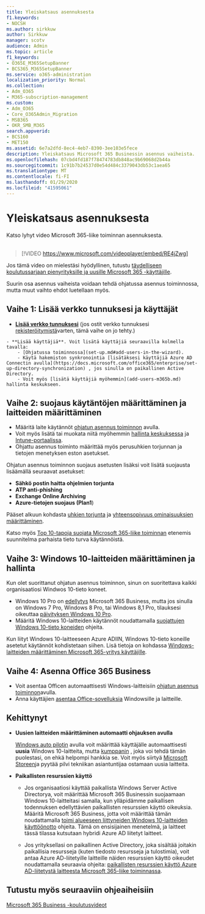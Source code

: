 ```yaml
---
title: Yleiskatsaus asennuksesta
f1.keywords:
- NOCSH
ms.author: sirkkuw
author: Sirkkuw
manager: scotv
audience: Admin
ms.topic: article
f1_keywords:
- O365E_M365SetupBanner
- BCS365_M365SetupBanner
ms.service: o365-administration
localization_priority: Normal
ms.collection:
- Adm_O365
- M365-subscription-management
ms.custom:
- Adm_O365
- Core_O365Admin_Migration
- MSB365
- OKR_SMB_M365
search.appverid:
- BCS160
- MET150
ms.assetid: 6e7a2dfd-8ec4-4eb7-8390-3ee103e5fece
description: Yleiskatsaus Microsoft 365 Businessin asennus vaiheista.
ms.openlocfilehash: 07cbd4fd187f78474783db848ac9b69068d2b44a
ms.sourcegitcommit: 1c91b7b24537d0e54d484c3379043db53c1aea65
ms.translationtype: MT
ms.contentlocale: fi-FI
ms.lasthandoff: 01/29/2020
ms.locfileid: "41595061"
---
```

# <a name="overview-of-setup"></a>Yleiskatsaus asennuksesta

Katso lyhyt video Microsoft 365-liike toiminnan asennuksesta.<br><br>

> [!VIDEO https://www.microsoft.com/videoplayer/embed/RE4jZwg] 

Jos tämä video on mielestäsi hyödyllinen, tutustu [täydelliseen koulutussarjaan pienyrityksille ja uusille Microsoft 365 -käyttäjille](https://support.office.com/article/6ab4bbcd-79cf-4000-a0bd-d42ce4d12816).

Suurin osa asennus vaiheista voidaan tehdä ohjatussa asennus toiminnossa, mutta muut vaihto ehdot luetellaan myös.

## <a name="step-1-add-your-domain-and-users"></a>Vaihe 1: Lisää verkko tunnuksesi ja käyttäjät

   - **[Lisää verkko tunnuksesi](set-up.md#add-your-domain-to-personalize-sign-in)** (jos ostit verkko tunnuksesi [rekisteröitymistä](sign-up.md)varten, tämä vaihe on jo tehty.)

    - **Lisää käyttäjiä**. Voit lisätä käyttäjiä seuraavilla kolmella tavalla:
        - [Ohjatussa toiminnossa](set-up.md#add-users-in-the-wizard).
        - Käytä hakemiston synkronointia [lisätäksesi käyttäjiä Azure AD Connectin avulla](https://docs.microsoft.com/office365/enterprise/set-up-directory-synchronization) , jos sinulla on paikallinen Active Directory.
        - Voit myös [lisätä käyttäjiä myöhemmin](add-users-m365b.md) hallinta keskukseen.
## <a name="step-2-set-up-security-policies-and-configure-devices"></a>Vaihe 2: suojaus käytäntöjen määrittäminen ja laitteiden määrittäminen 

  - Määritä laite käytännöt [ohjatun asennus toiminnon](set-up.md#protect-your-organization) avulla. 
  - Voit myös lisätä tai muokata niitä myöhemmin [hallinta keskuksessa](view-policies-and-devices.md) ja [Intune-portaalissa](https://docs.microsoft.com/intune/tutorial-walkthrough-intune-portal).
  - Ohjattu asennus toiminto määrittää myös perusuhkien torjunnan ja tietojen menetyksen eston asetukset.
  
  Ohjatun asennus toiminnon suojaus asetusten lisäksi voit lisätä suojausta lisäämällä seuraavat asetukset:

- **Sähkö postin haitta ohjelmien torjunta**
- **ATP anti-phishing**
- **Exchange Online Archiving**
- **Azure-tietojen suojaus (Plan1**)

Pääset alkuun kohdasta [uhkien torjunta](increase-threat-protection.md) ja [yhteensopivuus ominaisuuksien määrittäminen](set-up-compliance.md).

Katso myös [Top 10-tapoja suojata Microsoft 365-liike toiminnan](https://docs.microsoft.com/office365/admin/security-and-compliance/secure-your-business-data) etenemis suunnitelma parhaista tieto turva käytännöistä.

## <a name="step-3-set-up-and-manage-windows-10-devices"></a>Vaihe 3: Windows 10-laitteiden määrittäminen ja hallinta

Kun olet suorittanut ohjatun asennus toiminnon, sinun on suoritettava kaikki organisaatiosi Windwos 10-tieto koneet.
  
- Windows 10 Pro on [edellytys](pre-requisites-for-data-protection.md) Microsoft 365 Business, mutta jos sinulla on Windows 7 Pro, Windows 8 Pro, tai Windows 8,1 Pro, tilauksesi oikeuttaa [päivityksen Windows 10 Pro](https://docs.microsoft.com/microsoft-365/business/upgrade-to-windows-pro-creators-update).
- Määritä Windows 10-laitteiden käytännöt noudattamalla [suojattujen Windows 10-tieto koneiden](secure-win-10-pcs.md) ohjeita.

Kun liityt Windows 10-laitteeseen Azure ADIIN, Windows 10-tieto koneille asetetut käytännöt kohdistetaan siihen. Lisä tietoja on kohdassa [Windows-laitteiden määrittäminen Microsoft 365-yritys käyttäjille](set-up-windows-devices.md).

## <a name="step-4-install-office-365-business"></a>Vaihe 4: Asenna Office 365 Business
- Voit asentaa Officen automaattisesti Windows-laitteisiin [ohjatun asennus toiminnon](set-up.md#deploy-office-365-client-apps)avulla.
- Anna käyttäjien [asentaa Office-sovelluksia](https://docs.microsoft.com/office365/admin/setup/install-applications) Windowsille ja laitteille.
     
## <a name="advanced"></a>Kehittynyt
- **Uusien laitteiden määrittäminen automaatti ohjauksen avulla**
            
     [Windows auto pilotin](add-autopilot-devices-and-profile.md) avulla voit määrittää käyttäjälle automaattisesti **uusia** Windows 10-laitteita, mutta [kumppanin](https://www.microsoft.com/solution-providers/search) , joka voi tehdä tämän puolestasi, on ehkä helpompi hankkia se. Voit myös siirtyä [Microsoft Storeen](https://go.microsoft.com/fwlink/?linkid=874598)ja pyytää pilvi tekniikan asiantuntijaa ostamaan uusia laitteita.

- **Paikallisten resurssien käyttö**

     - Jos organisaatiosi käyttää paikallista Windows Server Active Directorya, voit määrittää Microsoft 365 Businessin suojaamaan Windows 10-laitteitasi samalla, kun ylläpidämme paikallisen todennuksen edellyttävien paikallisten resurssien käyttö oikeuksia. Määritä Microsoft 365 Business, jotta voit määrittää tämän noudattamalla [toimi alueeseen liittyneiden Windows 10-laitteiden käyttöönotto](manage-windows-devices.md) ohjeita. Tämä on ensisijainen menetelmä, ja laitteet tässä tilassa kutsutaan hybridi Azure AD liitetyt laitteet.

    - Jos yrityksellasi on paikallinen Active Directory, joka sisältää joitakin paikallisia resursseja (kuten tiedosto resursseja ja tulostimia), voit antaa Azure AD-liitetyille laitteille näiden resurssien käyttö oikeudet noudattamalla seuraavia ohjeita: [paikallisten resurssien käyttö Azure AD-liitetystä laitteesta Microsoft 365-liike toiminnassa](access-resources.md).

## <a name="see-also"></a>Tutustu myös seuraaviin ohjeaiheisiin

[Microsoft 365 Business -koulutusvideot](https://support.office.com/article/6ab4bbcd-79cf-4000-a0bd-d42ce4d12816)
